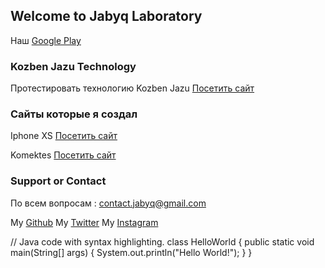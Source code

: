 ## Welcome to Jabyq Laboratory
Наш [Google Play](https://play.google.com/store/apps/dev?id=6423833022222539116) 

### Kozben Jazu Technology
Протестировать технологию Kozben Jazu [Посетить сайт](https://kozben-jazu.netlify.app/)

### Сайты которые я создал
Iphone XS [Посетить сайт](https://jabyqlab.github.io/iphone/)

Komektes [Посетить сайт](https://komektes.github.io/info/)

### Support or Contact
По всем вопросам : contact.jabyq@gmail.com

My [Github](https://github.com/jabyqlab)
My [Twitter](https://twitter.com/ongar_dev)
My [Instagram](https://www.instagram.com/ongar.dev/)

// Java code with syntax highlighting.
class HelloWorld {
    public static void main(String[] args) {
        System.out.println("Hello World!");
    }
}



